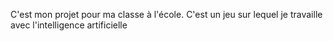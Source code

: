 C'est mon projet pour ma classe à l'école. C'est un jeu sur lequel je travaille avec l'intelligence artificielle
